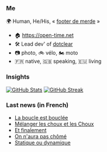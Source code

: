 ### Me

🌍 Human, He/His, « [footer de merde](https://open-time.net/post/2013/07/17/La-veritable-histoire-du-Footer-de-merde-) » 
* 🏠 https://open-time.net 
* 🛠️ Lead dev' of [dotclear](https://git.dotclear.org/dev/dotclear)
* 📷 photo, 🚲 vélo, 🏍️ moto 
* 🇫🇷 native, 🇬🇧 speaking, 🇪🇺 living

### Insights

[![GitHub Stats](https://github-readme-stats.vercel.app/api?username=franck-paul)](https://github.com/franck-paul)
[![GitHub Streak](https://github-readme-streak-stats.herokuapp.com?user=franck-paul)](https://git.io/streak-stats)

### Last news (in French)

<!-- BLOG-POST-LIST:START -->
- [La boucle est bouclée](https://open-time.net/post/2023/03/05/La-boucle-est-bouclee)
- [Mélanger les choux et les Choux](https://open-time.net/post/2023/03/04/Melanger-les-choux-et-les-Choux)
- [Et finalement](https://open-time.net/post/2023/03/03/Et-finalement)
- [On n&#39;aura pas chômé](https://open-time.net/post/2023/03/02/On-aura-pas-chome)
- [Statique ou dynamique](https://open-time.net/post/2023/03/01/Statique-ou-dynamique)
<!-- BLOG-POST-LIST:END -->
